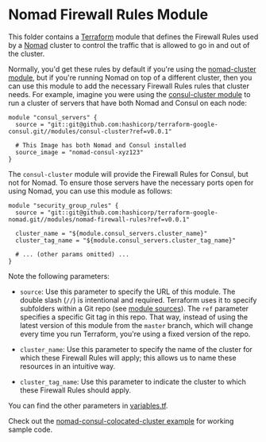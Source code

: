 # Nomad Firewall Rules Module

This folder contains a [Terraform](https://www.terraform.io/) module that defines the Firewall Rules used by a 
[Nomad](https://www.nomadproject.io/) cluster to control the traffic that is allowed to go in and out of the cluster. 

Normally, you'd get these rules by default if you're using the [nomad-cluster module](
https://github.com/hashicorp/terraform-google-nomad/tree/master/examples/nomad-cluster), but if 
you're running Nomad on top of a different cluster, then you can use this module to add the necessary Firewall Rules 
rules that cluster needs. For example, imagine you were using the [consul-cluster 
module](https://github.com/hashicorp/terraform-google-consul/tree/master/modules/consul-cluster) to run a cluster of 
servers that have both Nomad and Consul on each node:

```hcl
module "consul_servers" {
  source = "git::git@github.com:hashicorp/terraform-google-consul.git//modules/consul-cluster?ref=v0.0.1"
  
  # This Image has both Nomad and Consul installed
  source_image = "nomad-consul-xyz123"
}
```

The `consul-cluster` module will provide the Firewall Rules for Consul, but not for Nomad. To ensure those 
servers have the necessary ports open for using Nomad, you can use this module as follows:


```hcl
module "security_group_rules" {
  source = "git::git@github.com:hashicorp/terraform-google-nomad.git//modules/nomad-firewall-rules?ref=v0.0.1"

  cluster_name = "${module.consul_servers.cluster_name}"
  cluster_tag_name = "${module.consul_servers.cluster_tag_name}"
  
  # ... (other params omitted) ...
}
```

Note the following parameters:

* `source`: Use this parameter to specify the URL of this module. The double slash (`//`) is intentional 
  and required. Terraform uses it to specify subfolders within a Git repo (see [module 
  sources](https://www.terraform.io/docs/modules/sources.html)). The `ref` parameter specifies a specific Git tag in 
  this repo. That way, instead of using the latest version of this module from the `master` branch, which 
  will change every time you run Terraform, you're using a fixed version of the repo.

* `cluster_name`: Use this parameter to specify the name of the cluster for which these Firewall Rules will apply; this
  allows us to name these resources in an intuitive way.

* `cluster_tag_name`: Use this parameter to indicate the cluster to which these Firewall Rules should apply.
  
You can find the other parameters in [variables.tf](variables.tf).

Check out the [nomad-consul-colocated-cluster example](
https://github.com/hashicorp/terraform-google-nomad/tree/master/examples/root-example) for working sample code.
